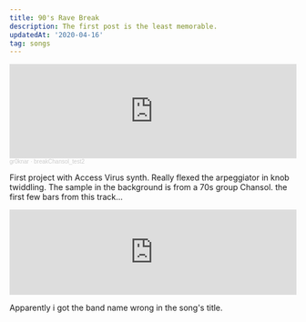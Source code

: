 ```yaml
---
title: 90's Rave Break
description: The first post is the least memorable.
updatedAt: '2020-04-16'
tag: songs
---
```


<iframe width="100%" height="166" scrolling="no" frameborder="no" allow="autoplay" src="https://w.soundcloud.com/player/?url=https%3A//api.soundcloud.com/tracks/981308533&color=%23380000&auto_play=false&hide_related=false&show_comments=true&show_user=true&show_reposts=false&show_teaser=true"></iframe>

<div style="font-size: 10px; color: #cccccc;line-break: anywhere;word-break: normal;overflow: hidden;white-space: nowrap;text-overflow: ellipsis; font-family: Interstate,Lucida Grande,Lucida Sans Unicode,Lucida Sans,Garuda,Verdana,Tahoma,sans-serif;font-weight: 100;"><a href="https://soundcloud.com/gr0knar" title="gr0knar" target="_blank" style="color: #cccccc; text-decoration: none;">gr0knar</a> · <a href="https://soundcloud.com/gr0knar/breakchansol_test2" title="breakChansol_test2" target="_blank" style="color: #cccccc; text-decoration: none;">breakChansol_test2</a></div>

First project with Access Virus synth. Really flexed the arpeggiator in knob twiddling.
The sample in the background is from a 70s group Chansol.
the first few bars from this track...

<iframe width="100%" padding-top=75% src="https://www.youtube.com/embed/UCscWJraYHg" frameborder="0" allow="accelerometer; autoplay; clipboard-write; encrypted-media; gyroscope; picture-in-picture" allowfullscreen></iframe>

Apparently i got the band name wrong in the song's title.